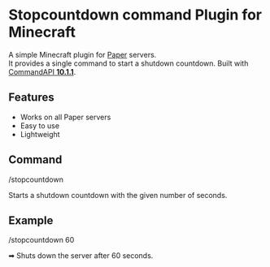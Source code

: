 #  Stopcountdown command Plugin for Minecraft

A simple Minecraft plugin for [Paper](https://papermc.io/) servers.  
It provides a single command to start a shutdown countdown.
Built with [CommandAPI **10.1.1**](https://commandapi.jorel.dev/).

## Features
- Works on all Paper servers
- Easy to use
- Lightweight

## Command

/stopcountdown <seconds>

Starts a shutdown countdown with the given number of seconds.


## Example

/stopcountdown 60

➡ Shuts down the server after 60 seconds.
